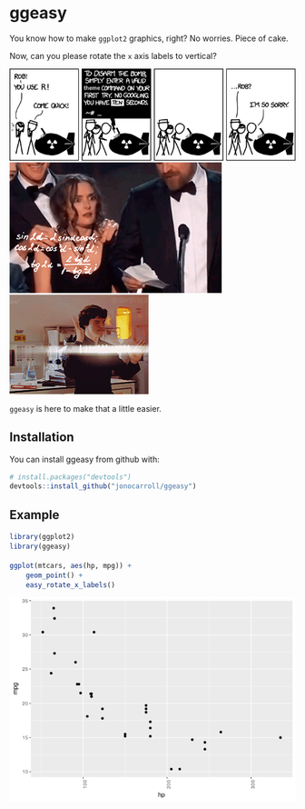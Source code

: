 
<!-- README.md is generated from README.Rmd. Please edit that file -->
ggeasy
======

You know how to make `ggplot2` graphics, right? No worries. Piece of cake.

Now, can you please rotate the `x` axis labels to vertical?

![](inst/media/xkcd.png) ![](inst/media/winona.gif) ![](inst/media/sherlock.gif)

`ggeasy` is here to make that a little easier.

Installation
------------

You can install ggeasy from github with:

``` r
# install.packages("devtools")
devtools::install_github("jonocarroll/ggeasy")
```

Example
-------

``` r
library(ggplot2)
library(ggeasy)

ggplot(mtcars, aes(hp, mpg)) + 
    geom_point() + 
    easy_rotate_x_labels()
```

![](README-example-1.png)
